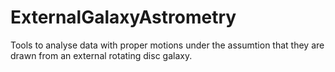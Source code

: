# ExternalGalaxyAstrometry
Tools to analyse data with proper motions under the assumtion that they are drawn from an external rotating disc galaxy.